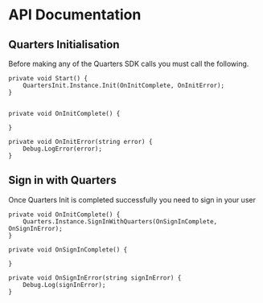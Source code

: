 # API Documentation
## Quarters Initialisation
Before making any of the Quarters SDK calls you must call the following.

```
private void Start() {
    QuartersInit.Instance.Init(OnInitComplete, OnInitError);
}


private void OnInitComplete() {

}

private void OnInitError(string error) {
    Debug.LogError(error);
}
```

## Sign in with Quarters
Once Quarters Init is completed successfully you need to sign in your user

```
private void OnInitComplete() {
    Quarters.Instance.SignInWithQuarters(OnSignInComplete, OnSignInError);
}

private void OnSignInComplete() {

}

private void OnSignInError(string signInError) {
    Debug.Log(signInError);
}
```